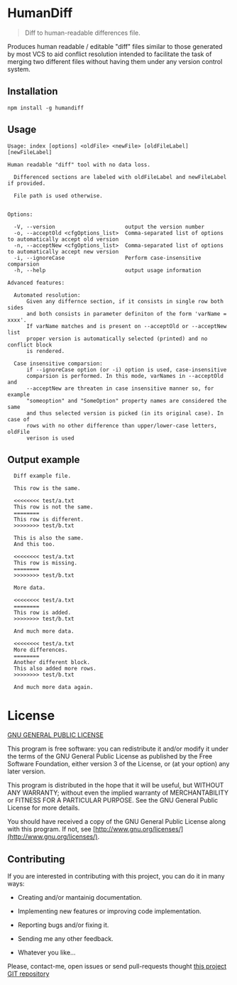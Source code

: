 HumanDiff
=========

> Diff to human-readable differences file.

Produces human readable / editable "diff" files similar to those generated by
most VCS to aid conflict resolution intended to facilitate the task of merging
two different files without having them under any version control system.


Installation
------------

    npm install -g humandiff


Usage
-----

    Usage: index [options] <oldFile> <newFile> [oldFileLabel] [newFileLabel]

    Human readable "diff" tool with no data loss.

      Differenced sections are labeled with oldFileLabel and newFileLabel if provided.

      File path is used otherwise.


    Options:

      -V, --version                      output the version number
      -o, --acceptOld <cfgOptions_list>  Comma-separated list of options to automatically accept old version
      -n, --acceptNew <cfgOptions_list>  Comma-separated list of options to automatically accept new version
      -i, --ignoreCase                   Perform case-insensitive comparsion
      -h, --help                         output usage information

    Advanced features:

      Automated resolution:
          Given any differnce section, if it consists in single row both sides
          and both consists in parameter definiton of the form 'varName = xxxx'.
          If varName matches and is present on --acceptOld or --acceptNew list
          proper version is automatically selected (printed) and no conflict block
          is rendered.

      Case insensitive comparsion:
          if --ignoreCase option (or -i) option is used, case-insensitive
          comparsion is performed. In this mode, varNames in --acceptOld and
          --acceptNew are threaten in case insensitive manner so, for example
          "someoption" and "SomeOption" property names are considered the same
          and thus selected version is picked (in its original case). In case of
          rows with no other difference than upper/lower-case letters, oldFile
          verison is used


Output example
--------------

      Diff example file.

      This row is the same.

      <<<<<<<< test/a.txt
      This row is not the same.
      ========
      This row is different.
      >>>>>>>> test/b.txt

      This is also the same.
      And this too.

      <<<<<<<< test/a.txt
      This row is missing.
      ========
      >>>>>>>> test/b.txt

      More data.

      <<<<<<<< test/a.txt
      ========
      This row is added.
      >>>>>>>> test/b.txt

      And much more data.

      <<<<<<<< test/a.txt
      More differences.
      ========
      Another different block.
      This also added more rows.
      >>>>>>>> test/b.txt

      And much more data again.




License
=======

[ GNU GENERAL PUBLIC LICENSE ](./LICENSE.txt)


This program is free software: you can redistribute it and/or modify
it under the terms of the GNU General Public License as published by
the Free Software Foundation, either version 3 of the License, or
(at your option) any later version.

This program is distributed in the hope that it will be useful,
but WITHOUT ANY WARRANTY; without even the implied warranty of
MERCHANTABILITY or FITNESS FOR A PARTICULAR PURPOSE.  See the
GNU General Public License for more details.

You should have received a copy of the GNU General Public License
along with this program.  If not, see [http://www.gnu.org/licenses/](http://www.gnu.org/licenses/).


<a name="contributing"></a>Contributing
---------------------------------------

If you are interested in contributing with this project, you can do it in many ways:

  * Creating and/or mantainig documentation.

  * Implementing new features or improving code implementation.

  * Reporting bugs and/or fixing it.
  
  * Sending me any other feedback.

  * Whatever you like...
    
Please, contact-me, open issues or send pull-requests thought [this project GIT repository](https://github.com/bitifet/humandiff)


